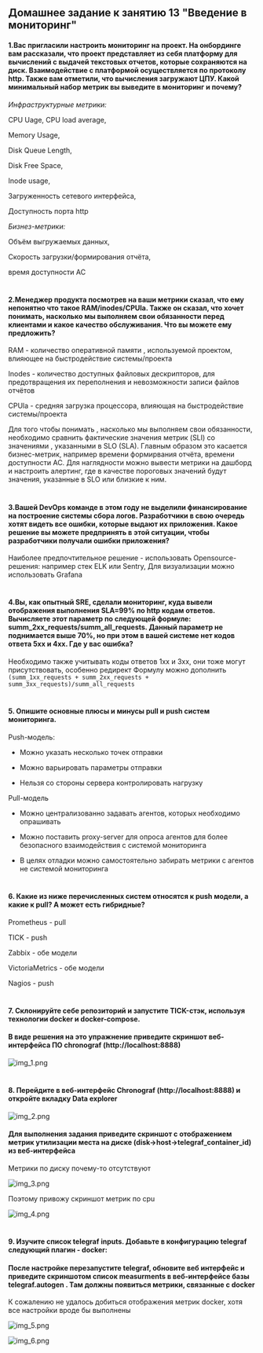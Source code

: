 ##  Домашнее задание к занятию 13 "Введение в мониторинг" ##

#### 1.Вас пригласили настроить мониторинг на проект. На онбординге вам рассказали, что проект представляет из себя платформу для вычислений с выдачей текстовых отчетов, которые сохраняются на диск. Взаимодействие с платформой осуществляется по протоколу http. Также вам отметили, что вычисления загружают ЦПУ. Какой минимальный набор метрик вы выведите в мониторинг и почему? ####

_Инфраструктурные метрики:_

CPU Uage,  CPU load average,

Memory Usage,

Disk Queue Length,

Disk Free Space,

Inode usage,

Загруженность сетевого интерфейса,

Доступность порта http

_Бизнез-метрики:_

Объём выгружаемых данных,

Cкорость загрузки/формирования отчёта, 

время доступности АС

#

#### 2.Менеджер продукта посмотрев на ваши метрики сказал, что ему непонятно что такое RAM/inodes/CPUla. Также он сказал, что хочет понимать, насколько мы выполняем свои обязанности перед клиентами и какое качество обслуживания. Что вы можете ему предложить? ####

RAM - количество оперативной памяти , используемой проектом, влияющее на быстродействие системы/проекта

Inodes - количество доступных файловых дескрипторов, для предотвращения их переполнения и невозможности записи файлов отчётов

CPUla - средняя загрузка процессора, влияющая на быстродействие системы/проекта

Для того чтобы понимать , насколько мы выполняем свои обязанности, необходимо сравнить фактические значения метрик (SLI) со значениями , указанными в SLO (SLA).  Главным образом это касается бизнес-метрик, например времени формирвания отчёта, времени доступности АС. Для наглядности  можно вывести метрики на дашборд и настроить алертинг, где в качестве пороговых значений будут значения, указанные в SLO  или близкие к ним.
#

#### 3.Вашей DevOps команде в этом году не выделили финансирование на построение системы сбора логов. Разработчики в свою очередь хотят видеть все ошибки, которые выдают их приложения. Какое решение вы можете предпринять в этой ситуации, чтобы разработчики получали ошибки приложения? ####


Наиболее предпочтительное решение - использовать Opensource-решения: например стек ELK или Sentry, Для визуализации можно использовать Grafana 
#

#### 4.Вы, как опытный SRE, сделали мониторинг, куда вывели отображения выполнения SLA=99% по http кодам ответов. Вычисляете этот параметр по следующей формуле: summ_2xx_requests/summ_all_requests. Данный параметр не поднимается выше 70%, но при этом в вашей системе нет кодов ответа 5xx и 4xx. Где у вас ошибка? ####


Необходимо также учитывать коды ответов 1xx и 3xx, они тоже могут присутствовать, особенно редирект
Формулу можно дополнить ``` (summ_1xx_requests + summ_2xx_requests + summ_3xx_requests)/summ_all_requests ```
#
#### 5. Опишите основные плюсы и минусы pull и push систем мониторинга. ####


Push-модель:
- Можно указать несколько точек отправки

- Можно варьировать параметры отправки

- Нельзя со стороны сервера контролировать нагрузку

Pull-модель

- Можно централизованно задавать агентов, которых необходимо опрашивать

- Можно поставить proxy-server для опроса агентов для более безопасного взаимодействия с системой мониторинга
  
- В целях отладки можно самостоятельно забирать метрики с агентов не системой мониторинга
#

#### 6. Какие из ниже перечисленных систем относятся к push модели, а какие к pull? А может есть гибридные? ####

Prometheus - pull

TICK - push

Zabbix - обе модели

VictoriaMetrics - обе модели

Nagios - push
#

#### 7. Склонируйте себе репозиторий и запустите TICK-стэк, используя технологии docker и docker-compose. ####

#### В виде решения на это упражнение приведите скриншот веб-интерфейса ПО chronograf (http://localhost:8888) ####

![img_1.png](img_1.png)
#
#### 8. Перейдите в веб-интерфейс Chronograf (http://localhost:8888) и откройте вкладку Data explorer ####

![img_2.png](img_2.png)

#### Для выполнения задания приведите скриншот с отображением метрик утилизации места на диске (disk->host->telegraf_container_id) из веб-интерфейса ####

Метрики по диску почему-то отсутствуют

![img_3.png](img_3.png)

Поэтому привожу скриншот метрик по cpu

![img_4.png](img_4.png)
#

#### 9. Изучите список telegraf inputs. Добавьте в конфигурацию telegraf следующий плагин - docker: ####

#### После настройке перезапустите telegraf, обновите веб интерфейс и приведите скриншотом список measurments в веб-интерфейсе базы telegraf.autogen . Там должны появиться метрики, связанные с docker ####

К сожалению не удалось добиться отображения метрик docker, хотя все настройки вроде бы выполнены

![img_5.png](img_5.png)

![img_6.png](img_6.png)




